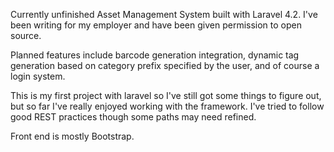 Currently unfinished Asset Management System built with Laravel 4.2. I've been writing for my employer and have been given permission to open source. 

Planned features include barcode generation integration, dynamic tag generation based on category prefix specified by the user, and of course a login system.

This is my first project with laravel so I've still got some things to figure out, but so far I've really enjoyed working with the framework. I've tried to follow good REST practices though some paths may need refined. 

Front end is mostly Bootstrap. 
